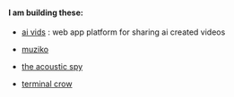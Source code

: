 #### I am building these:

- [ai vids](https://github.com/papaskripto/aivids) : web app platform for sharing ai created videos

- [muziko](https://github.com/papaskripto/muziko)

- [the acoustic spy](https://github.com/papaskripto/ytdb)

- [terminal crow](https://github.com/papaskripto/terminalcrow)
